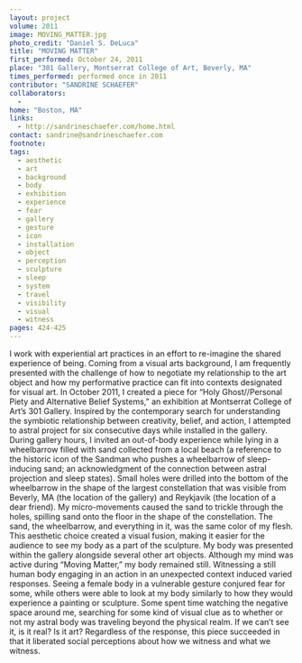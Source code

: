 ```yaml
---
layout: project
volume: 2011
image: MOVING_MATTER.jpg
photo_credit: "Daniel S. DeLuca"
title: "MOVING MATTER"
first_performed: October 24, 2011
place: "301 Gallery, Montserrat College of Art, Beverly, MA"
times_performed: performed once in 2011
contributor: "SANDRINE SCHAEFER"
collaborators: 
  - 
home: "Boston, MA"
links: 
  - http://sandrineschaefer.com/home.html
contact: sandrine@sandrineschaefer.com
footnote: 
tags: 
  - aesthetic
  - art
  - background
  - body
  - exhibition
  - experience
  - fear
  - gallery
  - gesture
  - icon
  - installation
  - object
  - perception
  - sculpture
  - sleep
  - system
  - travel
  - visibility
  - visual
  - witness
pages: 424-425
---
```


I work with experiential art practices in an effort to re-imagine the shared experience of being. Coming from a visual arts background, I am frequently presented with the challenge of how to negotiate my relationship to the art object and how my performative practice can fit into contexts designated for visual art. In October 2011, I created a piece for “Holy Ghost//Personal Piety and Alternative Belief Systems,” an exhibition at Montserrat College of Art’s 301 Gallery. Inspired by the contemporary search for understanding the symbiotic relationship between creativity, belief, and action, I attempted to astral project for six consecutive days while installed in the gallery. During gallery hours, I invited an out-of-body experience while lying in a wheelbarrow filled with sand collected from a local beach (a reference to the historic icon of the Sandman who pushes a wheelbarrow of sleep-inducing sand; an acknowledgment of the connection between astral projection and sleep states). Small holes were drilled into the bottom of the wheelbarrow in the shape of the largest constellation that was visible from Beverly, MA (the location of the gallery) and Reykjavik (the location of a dear friend). My micro-movements caused the sand to trickle through the holes, spilling sand onto the floor in the shape of the constellation. The sand, the wheelbarrow, and everything in it, was the same color of my flesh. This aesthetic choice created a visual fusion, making it easier for the audience to see my body as a part of the sculpture. My body was presented within the gallery alongside several other art objects. Although my mind was active during “Moving Matter,” my body remained still. Witnessing a still human body engaging in an action in an unexpected context induced varied responses. Seeing a female body in a vulnerable gesture conjured fear for some, while others were able to look at my body similarly to how they would experience a painting or sculpture. Some spent time watching the negative space around me, searching for some kind of visual clue as to whether or not my astral body was traveling beyond the physical realm. If we can’t see it, is it real? Is it art? Regardless of the response, this piece succeeded in that it liberated social perceptions about how we witness and what we witness. 
